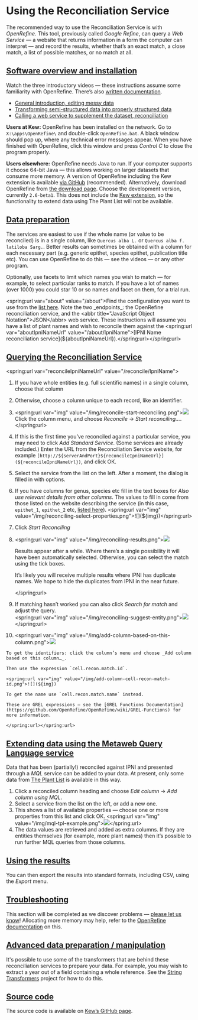 # Using the Reconciliation Service

The recommended way to use the Reconciliation Service is with _OpenRefine_. This tool, previously called _Google Refine_, can query a _Web Service_ — a website that returns information in a form the computer can interpret — and record the results, whether that’s an exact match, a close match, a list of possible matches, or no match at all.

## [Software overview and installation](#installation)

Watch the three introductory videos — these instructions assume some familiarity with OpenRefine. There’s also [written documentation](http://openrefine.org/documentation.html).

*   [General introduction, editing messy data](https://www.youtube.com/watch?v=B70J_H_zAWM)
*   [Transforming semi-structured data into properly structured data](https://www.youtube.com/watch?v=cO8NVCs_Ba0)
*   [Calling a web service to supplement the dataset, reconciliation](https://www.youtube.com/watch?v=5tsyz3ibYzk)

**Users at Kew:** OpenRefine has been installed on the network. Go to `X:\apps\OpenRefine\` and double-click `OpenRefine.bat`. A black window should pop up, where any technical error messages appear. When you have finished with OpenRefine, click this window and press _Control C_ to close the program properly.

**Users elsewhere:** OpenRefine needs Java to run. If your computer supports it choose 64-bit Java — this allows working on larger datasets that consume more memory. A version of OpenRefine including the Kew extension is available [via GitHub](https://github.com/RBGKew/OpenRefine/releases/tag/2.6-beta.1-kew-preview.1) (recommended). Alternatively, download OpenRefine from [the download page](http://openrefine.org/download.html). Choose the development version, currently `2.6-beta1`. This does not include the [Kew extension](https://github.com/RBGKew/OpenRefine-Kew-Extension), so the functionality to extend data using The Plant List will not be available.

## [Data preparation](#data-preparation)

The services are easiest to use if the whole name (or value to be reconciled) is in a single column, like `Quercus alba L.` or `Quercus alba f. latiloba Sarg.`. Better results can sometimes be obtained with a column for each necessary part (e.g. generic epithet, species epithet, publication title etc). You can use OpenRefine to do this — see the videos — or any other program.

Optionally, use facets to limit which names you wish to match — for example, to select particular ranks to match. If you have a lot of names (over 1000) you could star 10 or so names and facet on them, for a trial run.

<spring:url var="about" value="/about">Find the configuration you want to use from the [list here](${about}). Note the two _endpoints_: the OpenRefine reconciliation service, and the <abbr title="JavaScript Object Notation">JSON</abbr> web service. These instructions will assume you have a list of plant names and wish to reconcile them against the <spring:url var="aboutIpniNameUrl" value="/about/IpniName">[IPNI Name reconciliation service](${aboutIpniNameUrl}).</spring:url></spring:url>

## [Querying the Reconciliation Service](#reconciling)

<spring:url var="reconcileIpniNameUrl" value="/reconcile/IpniName">

1.  If you have whole entities (e.g. full scientific names) in a single column, choose that column
2.  Otherwise, choose a column unique to each record, like an identifier.
3.  <spring:url var="img" value="/img/reconcile-start-reconciling.png">![](${img}) Click the column menu, and choose _Reconcile_ → _Start reconciling…_.</spring:url>
4.  If this is the first time you’ve reconciled against a particular service, you may need to click _Add Standard Service_. (Some services are already included.) Enter the URL from the Reconciliation Service website, for example `[http://${serverAndPort}${reconcileIpniNameUrl}](${reconcileIpniNameUrl})`, and click OK.
5.  Select the service from the list on the left. After a moment, the dialog is filled in with options.
6.  If you have columns for genus, species etc fill in the text boxes for _Also use relevant details from other columns_. The values to fill in come from those listed on the website describing the service (in this case, `epithet_1`, `epithet_2` etc, [listed here](${aboutIpniNameUrl}#properties)).  
    <spring:url var="img" value="/img/reconciling-select-properties.png">![](${img})</spring:url>
7.  Click _Start Reconciling_
8.  <spring:url var="img" value="/img/reconciling-results.png">![](${img})

    Results appear after a while. Where there’s a single possibility it will have been automatically selected. Otherwise, you can select the match using the tick boxes.

    It’s likely you will receive multiple results where IPNI has duplicate names. We hope to hide the duplicates from IPNI in the near future.

    </spring:url>
9.  If matching hasn’t worked you can also click _Search for match_ and adjust the query.  
    <spring:url var="img" value="/img/reconciling-suggest-entity.png">![](${img})</spring:url>
10.  <spring:url var="img" value="/img/add-column-based-on-this-column.png">![](${img})

    To get the identifiers: click the column’s menu and choose _Add column based on this column…_.

    Then use the expression `cell.recon.match.id`.

    <spring:url var="img" value="/img/add-column-cell-recon-match-id.png">![](${img})

    To get the name use `cell.recon.match.name` instead.

    These are GREL expressions — see the [GREL Functions Documentation](https://github.com/OpenRefine/OpenRefine/wiki/GREL-Functions) for more information.

    </spring:url></spring:url>

## [Extending data using the Metaweb Query Language service](#extending)

Data that has been (partially!) reconciled against IPNI and presented through a _MQL_ service can be added to your data. At present, only some data from [The Plant List](http://www.theplantlist.org/) is available in this way.

1.  Click a reconciled column heading and choose _Edit column_ → _Add column using MQL_.
2.  Select a service from the list on the left, or add a new one.
3.  This shows a list of available properties — choose one or more properties from this list and click OK. <spring:url var="img" value="/img/mql-tpl-example.png">![](${img})</spring:url>
4.  The data values are retrieved and added as extra columns. If they are entities themselves (for example, more plant names) then it’s possible to run further MQL queries from those columns.

## [Using the results](#exporting)

You can then export the results into standard formats, including CSV, using the _Export_ menu.

## [Troubleshooting](#troubleshooting)

This section will be completed as we discover problems — [please let us know](mailto:bi@kew.org?subject=Reconciliation%20service)! Allocating more memory may help, refer to the [OpenRefine documentation](https://github.com/OpenRefine/OpenRefine/wiki/FAQ:-Allocate-More-Memory) on this.

## [Advanced data preparation / manipulation](#advanced)

It's possible to use some of the transformers that are behind these reconciliation services to prepare your data. For example, you may wish to extract a year out of a field containing a whole reference. See the [String Transformers](https://github.com/RBGKew/String-Transformers#string-transformers) project for how to do this.

## [Source code](#sourcecode)

The source code is available on [Kew’s GitHub page](https://github.com/RBGKew/Reconciliation-and-Matching-Framework).
